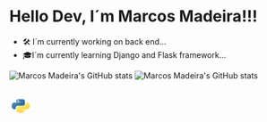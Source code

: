 # Hello Dev, I´m Marcos Madeira!!!


- 🛠 I´m currently working on back end...
- 🎓I´m currently learning Django and Flask framework...


![Marcos Madeira's GitHub stats](https://github-readme-stats.vercel.app/api?username=marcosmadeira34&show_icons_=true&theme=blue-green&include_all_commits=false&count_private=true)
![Marcos Madeira's GitHub stats](https://github-readme-stats.vercel.app/api/top-langs/?username=marcosmadeira34&$layout=compact&langs_count=16&theme=blue-green)


<div style="display: inline_block"><br>
  <img align="center" alt="Marcos-Py" height="30" width="40" src="https://raw.githubusercontent.com/devicons/devicon/master/icons/python/python-original.svg"
  <img align="center" alt="Marcos-HTML5" height="30" width="40" src="https://raw.githubusercontent.com/devicons/devicon/master/icons/html5/html5-original.svg"
  <img align="center" alt="Marcos-CSS3" height="30" width="40" src="https://raw.githubusercontent.com/devicons/devicon/master/icons/css3/css3-original.svg"
</div>
                        


